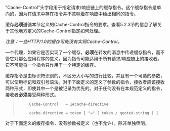 “Cache-Control”头字段用于指定请求/响应链上的缓存指令。这个缓存指令是单向的，因为在请求中存在指令并不意味着在响应中给出相同的指令。

缓存**必须**遵循本节定义的Cache-Control指令的要求。查看5.2.3节的信息了解关于其他地方定义的Cache-Control指定如何处理。

*注意：一些HTTP/1.0的缓存可能没有实现Cache-Control。*

一个代理，如果它是否实现了一个缓存，**必须**在转发的消息中传递缓存指令，而不管它对那么应用程序的意义，因为指令可能适用于所有请求/响应链上的接收者。它不可能将一个指令只作用于一个特定的缓存。

缓存指令是由标识符识别的，不区分大小写的进行比较，并且有一个可选的参数，可以使用标记和双引号语法。对于下面定义的定义了参数的指令，接收者应该接收两种形式，即使其中一个是被记录为优先的。对于任何没有在本规范定义的指令，接收者**必须**接受两种形式。

> ```
>      Cache-Control   = 1#cache-directive
>
>      cache-directive = token [ "=" ( token / quoted-string ) ]
> ```

对于下面定义的缓存指令，没有参数被定义（也不允许），除非单独申明。